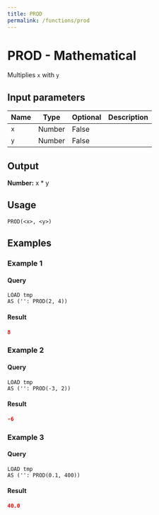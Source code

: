 ```yaml
---
title: PROD
permalink: /functions/prod
---
```


# PROD - Mathematical

Multiplies `x` with `y`

## Input parameters

| Name | Type | Optional | Description |
| --- | --- | --- | --- |
| `x` | Number | False |  |
| `y` | Number | False |  |

## Output

**Number:** x * y

## Usage

```joda
PROD(<x>, <y>)
```

## Examples

### Example 1


#### Query
```joda
LOAD tmp
AS ('': PROD(2, 4))
```
#### Result
```json
8
```


### Example 2


#### Query
```joda
LOAD tmp
AS ('': PROD(-3, 2))
```
#### Result
```json
-6
```


### Example 3


#### Query
```joda
LOAD tmp
AS ('': PROD(0.1, 400))
```
#### Result
```json
40.0
```


